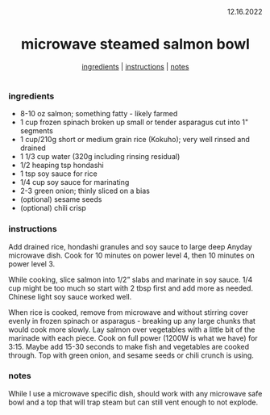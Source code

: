 <p align="right">12.16.2022</p>

<h1 align="center">microwave steamed salmon bowl</h1>

<div align="center">
  <a href="#ingredients">ingredients</a> | 
  <a href="#instructions">instructions</a> | 
  <a href="#notes">notes</a>
</div>
<br>

### ingredients
- 8-10 oz salmon; something fatty - likely farmed
- 1 cup frozen spinach broken up small or tender asparagus cut into 1" segments
- 1 cup/210g short or medium grain rice (Kokuho); very well rinsed and drained
- 1 1/3 cup water (320g including rinsing residual)
- 1/2 heaping tsp hondashi
- 1 tsp soy sauce for rice
- 1/4 cup soy sauce for marinating 
- 2-3 green onion; thinly sliced on a bias
- (optional) sesame seeds
- (optional) chili crisp 

### instructions
Add drained rice, hondashi granules and soy sauce to large deep Anyday microwave dish. Cook for 10 minutes on power level 4, then 10 minutes on power level 3. 

While cooking, slice salmon into 1/2” slabs and marinate in soy sauce. 1/4 cup might be too much so start with 2 tbsp first and add more as needed. Chinese light soy sauce worked well. 

When rice is cooked, remove from microwave and without stirring cover evenly in frozen spinach or asparagus - breaking up any large chunks that would cook more slowly. Lay salmon over vegetables with a little bit of the marinade with each piece. Cook on full power (1200W is what we have) for 3:15. Maybe add 15-30 seconds to make fish and vegetables are cooked through. Top with green onion, and sesame seeds or chili crunch is using. 


### notes
While I use a microwave specific dish, should work with any microwave safe bowl and a top that will trap steam but can still vent enough to not explode.

